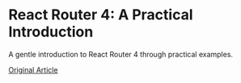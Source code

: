 # React Router 4: A Practical Introduction
A gentle introduction to React Router 4 through practical examples.

[Original Article](https://auth0.com/blog/react-router-4-practical-tutorial/)